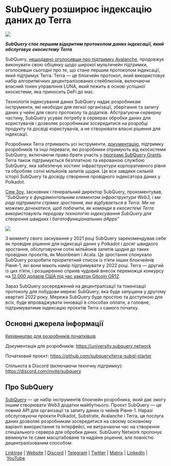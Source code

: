 # SubQuery розширює індексацію даних до Terra

![](https://miro.medium.com/max/1400/0*RawNxwXFINt3r2th)

***SubQuery стає першим відкритим протоколом даних індексації, який обслуговує екосистему Terra***

SubQuery, [нещодавно оголосивши про підтримку Avalanche](https://subquery.medium.com/subquery-expands-its-data-indexing-solution-to-support-avalanche-53449b6ebc7b), продовжує виконувати свою обіцянку щодо широкої мультичейн підтримки, оголосивши сьогодні про те, що стане першим протоколом індексації, який підтримує Terra. Terra — це блокчейн протокол, який використовує набір алгоритмічних децентралізованих стейблкоїнів, включаючи власний токен управління LUNA, який лежить в основі успішної екосистеми, яка приносить DeFi до мас.

Технологія індексування даних SubQuery надає розробникам інструменти, які необхідні для легкої організації, зберігання та запиту даних у чейні для свого протоколу та додатків. Абстрагуючи серверну частину, SubQuery усуває потребу в серверах обробки даних для користувачів і дозволяє розробникам зосередитися на розробці продукту та досвіді користувачів, а не створювати власні рішення для індексації.

Розробники Terra отримають усі інструменти, [документацію](https://doc.subquery.network/), підтримку розробників та інші переваги, які розробники отримують від екосистеми SubQuery, включаючи право брати участь у [програмі SubQuery Grants](https://subquery.network/grants). Terra також підтримується безплатною та керованою службою SubQuery, яка забезпечує хостинг інфраструктури корпоративного рівня та обробляє сотні мільйонів запитів щодня. Це все завдяки сильній історії SubQuery та досвіду створення провідного індексатора даних у Polkadot.

[Сем Зоу](https://twitter.com/zoujialiu), засновник і генеральний директор SubQuery, прокоментував, *“SubQuery є фундаментальним елементом інфраструктури Web3, і ми раді підтримати стрімке зростання, яке відбувається в Terra. Ми не можемо дочекатися, щоб побачити, як команди в екосистемі Terra використовують передову технологію індексування SubQuery для створення швидких і багатофункціональних dApps”*

![](https://miro.medium.com/max/1400/0*DEsRCNOk0NL15vZU)

З моменту свого заснування у 2021 році SubQuery зарекомендував себе як провідне рішення для індексації даних у Polkadot і досяг швидкого зростання, обслуговуючи сотні мільйонів запитів щодня до таких провідних проєктів, як Moonbeam і Acala. Це зростання спонукало SubQuery розробити пріоритетний список із п’яти інших блокчейнів Рівня-1, які вони мають намір підтримувати у 2022 році. Terra — другий із цих п’яти, і розширенню сприяв чудовий внесок переможця конкурсу на [12,000 доларів США під час хакатон Gitcoin GR12](https://medium.com/@subquery/subquery-celebrates-winners-of-gitcoin-gr-12-hackathon-7486afaeab29).

Зараз SubQuery зосереджений на децентралізації та токенізації протоколу для побудови мережі SubQuery, яка буде запущена у другому кварталі 2022 року. Мережа SubQuery буде простою та доступною для всіх, буде впроваджувати інновації в способах оплати, а головне, підтримуватиме індексацію проєктів Terra з самого початку.

## Основні джерела інформації

[Керівництво для розробників початківців](./20220510-terra-developer-guide.md)

Документація для розробників: https://university.subquery.network

Початковий проєкт: https://github.com/subquery/terra-subql-starter

Спільнота в Discord (включаючи технічну підтримку): https://discord.com/invite/subquery

## Про SubQuery

[SubQuery](https://subquery.network/) — це набір інструментів блокчейн розробника, який дає змогу іншим створювати Web3 додатки майбутнього. Проєкт SubQuery — це повний API для організації та запиту даних із чейнів Рівня-1. Наразі обслуговуючи проєкти Polkadot, Substrate, Avalanche і Terra, ця послуга даних дозволяє розробникам зосередитися на своєму основному варіанті використання та інтерфейсі, не витрачаючи час на створення спеціального сервера для обробки даних. SubQuery Network пропонує ввімкнути те саме масштабоване та надійне рішення, але повністю децентралізованим способом.

​​[Linktree](https://linktr.ee/subquerynetwork) | [Website](https://subquery.network/) | [Discord](https://discord.com/invite/78zg8aBSMG) | [Telegram](https://t.me/subquerynetwork) | [Twitter](https://twitter.com/subquerynetwork) | [Matrix](https://matrix.to/#/#subquery:matrix.org) | [LinkedIn](https://www.linkedin.com/company/subquery) | [YouTube](https://www.youtube.com/channel/UCi1a6NUUjegcLHDFLr7CqLw)
